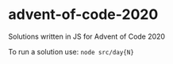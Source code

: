 # advent-of-code-2020
Solutions written in JS for Advent of Code 2020

To run a solution use:
`node src/day{N}`
